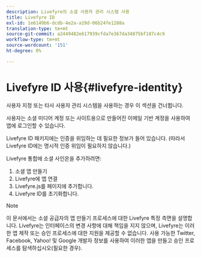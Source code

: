 ```yaml
---
description: Livefyre의 소셜 사용자 관리 시스템 사용
title: Livefyre ID
exl-id: 1e6149b6-dcdb-4e2a-a19d-06b24fe1288a
translation-type: tm+mt
source-git-commit: a2449482e617939cfda7e367da34875bf187c4c9
workflow-type: tm+mt
source-wordcount: '151'
ht-degree: 0%

---
```


# Livefyre ID 사용{#livefyre-identity}

사용자 지정 또는 타사 사용자 관리 시스템을 사용하는 경우 이 섹션을 건너뜁니다.

사용자는 소셜 미디어 계정 또는 사이트용으로 만들어진 이메일 기반 계정을 사용하여 앱에 로그인할 수 있습니다.

Livefyre ID 패키지에는 인증을 위임하는 데 필요한 정보가 들어 있습니다. (따라서 Livefyre ID에는 명시적 인증 위임이 필요하지 않습니다.)

Livefyre 통합에 소셜 사인온을 추가하려면:

1. 소셜 앱 만들기
1. Livefyre에 앱 연결
1. Livefyre.js를 페이지에 추가합니다.
1. Livefyre ID를 초기화합니다.

>[!NOTE]
>
>이 문서에서는 소셜 공급자의 앱 만들기 프로세스에 대한 Livefyre 특정 측면을 설명합니다. Livefyre는 인터페이스의 변경 사항에 대해 책임을 지지 않으며, Livefyre는 이러한 앱 제작 또는 승인 프로세스에 대한 지원을 제공할 수 없습니다. 사용 가능한 Twitter, Facebook, Yahoo! 및 Google 개발자 정보를 사용하여 이러한 앱을 만들고 승인 프로세스를 탐색하십시오(필요한 경우).
